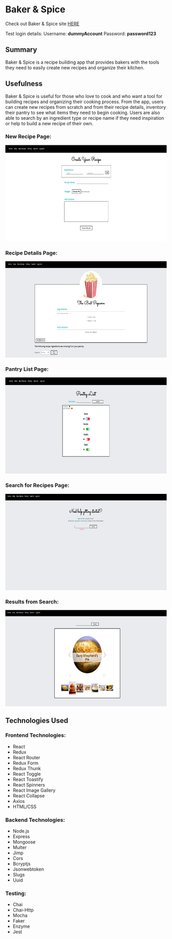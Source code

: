 # Baker & Spice

Check out Baker & Spice site [HERE](https://baker-and-spice.netlify.com/)

Test login details:
Username: **dummyAccount**
Password: **password123**

## Summary
Baker & Spice is a recipe building app that provides bakers with the tools they need to easily create new recipes and organize their kitchen.

## Usefulness
Baker & Spice is useful for those who love to cook and who want a tool for building recipes and organizing their cooking process. 
From the app, users can create new recipes from scratch and from their recipe details, inventory their pantry to see what items they need to begin cooking.
Users are also able to search by an ingredient type or recipe name if they need inspiration or help to build a new recipe of their own.

### New Recipe Page:
<img src="https://github.com/katiewest820/baker-and-spice-react/blob/master/src/images/new_recipe.PNG" height="300">

### Recipe Details Page:
<img src="https://github.com/katiewest820/baker-and-spice-react/blob/master/src/images/details.PNG" height="300">


### Pantry List Page:
<img src="https://github.com/katiewest820/baker-and-spice-react/blob/master/src/images/pantry_list.PNG" height="300">

### Search for Recipes Page:
<img src="https://github.com/katiewest820/baker-and-spice-react/blob/master/src/images/search.PNG" height="300">

### Results from Search:
<img src="https://github.com/katiewest820/baker-and-spice-react/blob/master/src/images/results.PNG" height="300">

## Technologies Used

### Frontend Technologies:
* React
* Redux
* React Router
* Redux Form
* Redux Thunk
* React Toggle
* React Toastify
* React Spinners
* React Image Gallery
* React Collapse
* Axios
* HTML/CSS

### Backend Technologies:
* Node.js
* Express
* Mongoose
* Multer
* Jimp
* Cors
* Bcryptjs
* Jsonwebtoken
* Slugs
* Uuid

### Testing:
* Chai
* Chai-Http
* Mocha
* Faker
* Enzyme
* Jest


